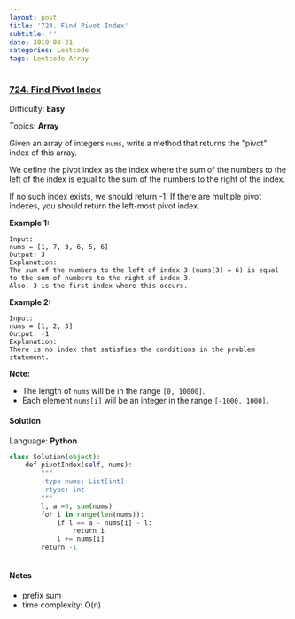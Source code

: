 ```yaml
---
layout: post
title: '724. Find Pivot Index'
subtitle: ''
date: 2019-08-21
categories: Leetcode
tags: Leetcode Array
---
```

### [724\. Find Pivot Index](https://leetcode.com/problems/find-pivot-index/)

Difficulty: **Easy**

Topics: **Array**


Given an array of integers `nums`, write a method that returns the "pivot" index of this array.

We define the pivot index as the index where the sum of the numbers to the left of the index is equal to the sum of the numbers to the right of the index.

If no such index exists, we should return -1\. If there are multiple pivot indexes, you should return the left-most pivot index.

**Example 1:**

```
Input: 
nums = [1, 7, 3, 6, 5, 6]
Output: 3
Explanation: 
The sum of the numbers to the left of index 3 (nums[3] = 6) is equal to the sum of numbers to the right of index 3.
Also, 3 is the first index where this occurs.
```

**Example 2:**

```
Input: 
nums = [1, 2, 3]
Output: -1
Explanation: 
There is no index that satisfies the conditions in the problem statement.
```

**Note:**

*   The length of `nums` will be in the range `[0, 10000]`.
*   Each element `nums[i]` will be an integer in the range `[-1000, 1000]`.


#### Solution

Language: **Python**

```python
class Solution(object):
    def pivotIndex(self, nums):
        """
        :type nums: List[int]
        :rtype: int
        """
        l, a =0, sum(nums)
        for i in range(len(nums)):
            if l == a - nums[i] - l:
                return i
            l += nums[i]
        return -1
        
```

#### Notes
- prefix sum
- time complexity: O(n)